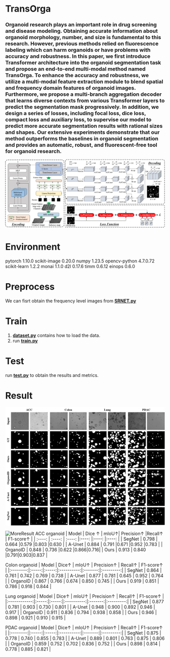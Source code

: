 # TransOrga
 
### Organoid research plays an important role in drug screening and disease modeling. Obtaining accurate information about organoid morphology, number, and size is fundamental to this research. However, previous methods relied on fluorescence labeling which can harm organoids or have problems with accuracy and robustness. In this paper, we first introduce Transformer architecture into the organoid segmentation task and propose an end-to-end multi-modal method named TransOrga. To enhance the accuracy and robustness, we utilize a multi-modal feature extraction module to blend spatial and frequency domain features of organoid images. Furthermore, we propose a multi-branch aggregation decoder that learns diverse contexts from various Transformer layers to predict the segmentation mask progressively. In addition, we design a series of losses, including focal loss, dice loss, compact loss and auxiliary loss, to supervise our model to predict more accurate segmentation results with rational sizes and shapes. Our extensive experiments demonstrate that our method outperforms the baselines in organoid segmentation and provides an automatic, robust, and fluorescent-free tool for organoid research.

![Network](https://github.com/LittleQBerry/TransOrga/blob/main/image/network.png)

# Environment

pytorch 1.10.0 
scikit-image 0.20.0
numpy 1.23.5
opencv-python 4.7.0.72
scikit-learn 1.2.2
monai 1.1.0
d2l 0.17.6
timm 0.6.12
einops 0.6.0


# Preprocess

We can fisrt obtain the frequency level images from **[SRNET.py](SRNet.py)**

# Train
1. **[dataset.py](dataset.py)** contains how to load the data.
2. run **[train.py](train.py)**

# Test
 run **[test.py](test.py)** to obtain the results and metrics.


# Result
![Compare](https://github.com/LittleQBerry/TransOrga/blob/main/image/compare_new.png)

![MoreResult](https://github.com/LittleQBerry/TransOrga/blob/main/image/cased.png)
ACC organoid
| Model | Dice ↑ | mIoU↑|  Precision↑ |Recall↑ | F1-score↑ |
| :----: | :----: | :----: |:----: |:----: |:----: |
| SegNet | 0.798 | 0.664 |0.579 |0.803 |0.630 |
| A-Unet | 0.884 | 0.791 |0.671 |0.952 |0.783 |
| OrganoID | 0.848 | 0.736 |0.622 |0.866|0.716|
| Ours | 0.913 | 0.840 |0.791|0.903|0.837 |

Colon organoid
|   Model  | Dice↑ | mIoU↑ | Precision↑ | Recall↑ | F1-score↑ |
|:--------:|:-----:|:-----:|:----------:|:-------:|:---------:|
|  SegNet  | 0.864 | 0.761 |    0.742   |  0.769  |   0.738   |
|  A-Unet  | 0.877 | 0.781 |    0.645   |  0.952  |   0.764   |
| OrganoID | 0.867 | 0.766 |    0.674   |  0.850  |   0.745   |
|   Ours   | 0.919 | 0.851 |    0.786   |  0.918  |   0.844   |

Lung organoid
|     Model    | Dice↑ | mIoU↑ | Precision↑ | Recall↑ | F1-score↑ |
|:------------:|:-----:|:-----:|:----------:|:-------:|:---------:|
|  SegNet  | 0.877 | 0.781 |    0.903   |  0.730  |   0.801   |
|  A-Unet  | 0.948 | 0.900 |    0.892   |  0.946  |   0.917   |
| OrganoID | 0.911 | 0.836 |    0.794   |  0.938  |   0.858   |
|     Ours     | 0.946 | 0.898 |    0.921   |  0.910  |   0.915   |

PDAC organoid
|   Model  | Dice↑ | mIoU↑ | Precision↑ | Recall↑ | F1-score↑ |
|:--------:|:-----:|:-----:|:----------:|:-------:|:---------:|
|  SegNet  | 0.875 | 0.778 |    0.740   |  0.855  |   0.783   |
|  A-Unet  | 0.889 | 0.801 |    0.763   |  0.875  |   0.806   |
| OrganoID | 0.859 | 0.752 |    0.702   |  0.836  |   0.752   |
|   Ours   | 0.898 | 0.814 |    0.778   |  0.885  |   0.821   |

